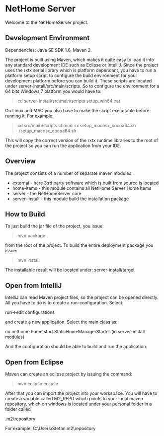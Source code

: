 NetHome Server
==============

Welcome to the NetHomeServer project.

Development Environment
-----------------------

Dependencies: Java SE SDK 1.6, Maven 2.

The project is built using Maven, which makes it quite easy to load it into any
standard development IDE such as Eclipse or IntelliJ. Since the project uses
the rxtx serial library which is platform
dependant, you have to run a platform setup script to configure the build
environment for your development platform before you can build it.
These scripts are located under server-install/src/main/scripts. So to configure the
environment for a 64 bits Windows 7 platform you would have to:

>cd server-install\src\main\scripts
>setup_win64.bat

On Linux and MAC you also have to make the script executable before running it.
For example:

>cd src/main/scripts
>chmod +x setup_macosx_cocoa64.sh
>./setup_macosx_cocoa64.sh

This will copy the correct version of the rxtx runtime libraries to the
root of the project so you can run the application from your IDE.

Overview
--------
The project consists of a number of separate maven modules.

* external - here 3:rd party software which is built from source is located
* home-items - this module contains all NetHome Server Home Items
* server - the NetHomeServer core
* server-install - this module build the installation package

How to Build
------------

To just build the jar file of the project, you issue:

>mvn package

from the root of the project.
To build the entire deployment package you issue:

>mvn install

The installable result will be located under:
server-install/target

Open from IntelliJ
------------------

IntelliJ can read Maven project files, so the project can be opened directly.
All you have to do is to create a run-configuration. Select:

run->edit configurations

and create a new application. Select the main class as:

nu.nethome.home.start.StaticHomeManagerStarter (in server-install modules)

And the configuration should be able to build and run the application.

Open from Eclipse
-----------------

Maven can create an eclipse project by issuing the command:

>mvn eclipse:eclipse

After that you can import the project into your workspace. You will have to
create a variable called M2_REPO which points to your local maven repository,
which on windows is located under your personal folder in a folder called

.m2\repository

For example: C:\Users\Stefan\.m2\repository